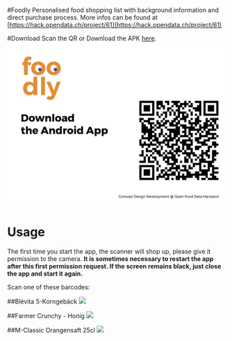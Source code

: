#Foodly
Personalised food shopping list with background information and direct purchase process. More infos can be found at [https://hack.opendata.ch/project/61](https://hack.opendata.ch/project/61)


#Download
Scan the QR or Download the APK [here](https://github.com/AndreasGassmann/AllAboutFood/raw/master/apk/android-debug.apk).
![alt tag](https://github.com/AndreasGassmann/AllAboutFood/raw/master/_presentation/images/intro.png)


# Usage

The first time you start the app, the scanner will shop up, please give it permission to the camera. <b>It is sometimes necessary to restart the app after this first permission request. If the screen remains black, just close the app and start it again.</b>

Scan one of these barcodes:

##Blévita 5-Korngebäck
<img height="150px" src="https://cdn.rawgit.com/AndreasGassmann/AllAboutFood/master/_presentation/barcodes/belvita.svg">

##Farmer Crunchy - Honig
<img height="150px" src="https://cdn.rawgit.com/AndreasGassmann/AllAboutFood/master/_presentation/barcodes/farmer.svg">

##M-Classic Orangensaft 25cl
<img height="150px" src="https://cdn.rawgit.com/AndreasGassmann/AllAboutFood/master/_presentation/barcodes/icetea.svg">

